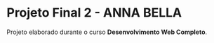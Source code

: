 # Projeto Final 2 - ANNA BELLA

Projeto elaborado durante o curso **Desenvolvimento Web Completo**.

